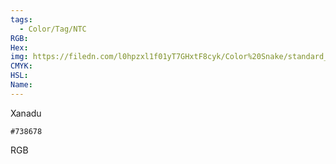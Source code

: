 ```yaml
---
tags:
  - Color/Tag/NTC
RGB:
Hex:
img: https://filedn.com/l0hpzxl1f01yT7GHxtF8cyk/Color%20Snake/standard_csv_to_svg/738678.svg
CMYK:
HSL:
Name:
---
```

Xanadu
```palette
#738678
```
RGB
